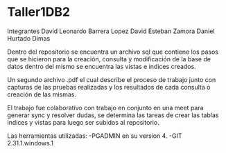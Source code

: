 # Taller1DB2

Integrantes 
David Leonardo Barrera Lopez 
David Esteban Zamora
Daniel Hurtado Dimas 

Dentro del repositorio se encuentra un archivo sql que contiene los pasos que se hicieron para la creación,
consulta y modificación de la base de datos dentro del mismo se encuentra las vistas e indices creados. 

Un segundo archivo .pdf el cual describe el proceso de trabajo junto con capturas de las pruebas realizadas
y los resultados de cada consulta o creación de las mismas. 

El trabajo fue colaborativo con trabajo en conjunto en una meet para generar sync y resolver dudas, se determina
las tareas de crear las tablas indices y vistas para luego ser subidos al repositorio. 

Las herramientas utilizadas:
  -PGADMIN en su version 4.
  -GIT 2.31.1.windows.1

